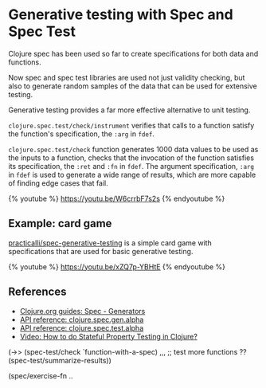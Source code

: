 # Generative testing with Spec and Spec Test
Clojure spec has been used so far to create specifications for both data and functions.

Now spec and spec test libraries are used not just validity checking, but also to generate random samples of the data that can be used for extensive testing.

Generative testing provides a far more effective alternative to unit testing.

`clojure.spec.test/check/instrument` verifies that calls to a function satisfy the function's specification, the `:arg` in `fdef`.

`clojure.spec.test/check` function generates 1000 data values to be used as the inputs to a function, checks that the invocation of the function satisfies its specification, the `:ret` and `:fn` in `fdef`.  The argument specification, `:arg` in `fdef` is used to generate a wide range of results, which are more capable of finding edge cases that fail.


{% youtube %}
https://youtu.be/W6crrbF7s2s
{% endyoutube %}


## Example: card game
[practicalli/spec-generative-testing](https://github.com/practicalli/spec-generative-testing) is a simple card game with specifications that are used for basic generative testing.

{% youtube %}
https://youtu.be/xZQ7p-YBHtE
{% endyoutube %}



## References
* [Clojure.org guides: Spec - Generators](https://clojure.org/guides/spec#_generators)
* [API reference: clojure.spec.gen.alpha](https://clojure.github.io/spec.alpha/clojure.spec.gen.alpha-api.html)
* [API reference: clojure.spec.test.alpha](https://clojure.github.io/spec.alpha/clojure.spec.test.alpha-api.html)
* [Video: How to do Stateful Property Testing in Clojure?](https://www.youtube.com/watch?v=xw8ZFU8CGdA)


<!--
  Hand rolling spec test
  -->

  (->>
    (spec-test/check `function-with-a-spec)
    ,,, ;; test more functions ??
    (spec-test/summarize-results))


(spec/exercise-fn ..
